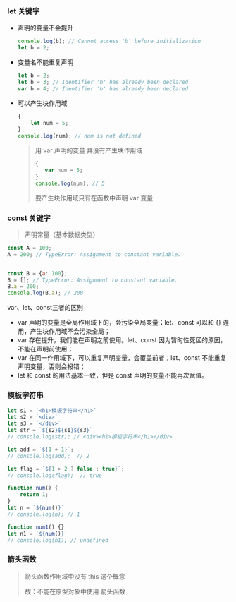### let 关键字

* 声明的变量不会提升

  ```javascript
  console.log(b); // Cannot access 'b' before initialization
  let b = 2;
  ```

* 变量名不能重复声明

  ```javascript
  let b = 2;
  let b = 3; // Identifier 'b' has already been declared
  var b = 4; // Identifier 'b' has already been declared
  ```

* 可以产生块作用域

  ```javascript
  {
      let num = 5;
  }
  console.log(num); // num is not defined
  ```

  > 用 var 声明的变量 并没有产生块作用域
  >
  > ```javascript
  > {
  >    var num = 5;
  > }
  > console.log(num); // 5
  > ```
  >
  > 要产生块作用域只有在函数中声明 var 变量



###  const 关键字 

> 声明常量（基本数据类型）

```javascript
const A = 100;
A = 200; // TypeError: Assignment to constant variable.


const B = {a: 100};
B = []; // TypeError: Assignment to constant variable.
B.a = 200;
console.log(B.a); // 200
```



var、let、const三者的区别

* var 声明的变量是全局作用域下的，会污染全局变量；let、const 可以和 {} 连用，产生块作用域不会污染全局；
* var 存在提升，我们能在声明之前使用。let、const 因为暂时性死区的原因，不能在声明前使用；
* var 在同一作用域下，可以重复声明变量，会覆盖前者；let、const 不能重复声明变量，否则会报错；
* let 和 const 的用法基本一致，但是 const 声明的变量不能再次赋值。



### 模板字符串

```javascript
let s1 = `<h1>模板字符串</h1>`
let s2 = `<div>`
let s3 = `</div>`
let str = `${s2}${s1}${s3}`
// console.log(str); // <div><h1>模板字符串</h1></div>

let add = `${1 + 1}`;
// console.log(add);  // 2

let flag = `${1 > 2 ? false : true}`;
// console.log(flag);  // true

function num() {
    return 1;
}
let n = `${num()}`
// console.log(n); // 1

function num1() {}
let n1 = `${num()}`
// console.log(n1); // undefined
```



### 箭头函数

> 箭头函数作用域中没有 this 这个概念
>
> 故：不能在原型对象中使用 箭头函数
